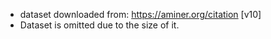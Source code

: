 
- dataset downloaded from: https://aminer.org/citation [v10]
- Dataset is omitted due to the size of it.


